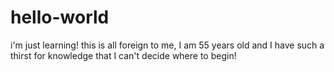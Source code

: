 # hello-world
i'm just learning!
this is all foreign to me, I am 55 years old and I have such a thirst for knowledge that I can't decide where to begin!

